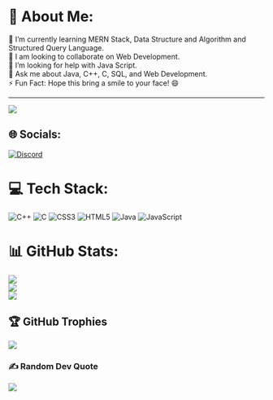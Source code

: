 # 💫 About Me:
🔭 I’m currently learning MERN Stack, Data Structure and Algorithm and Structured Query Language.<br>👯 I am looking to collaborate on  Web Development.<br>🤝 I’m looking for help with Java Script.<br>💬 Ask me about Java, C++, C, SQL, and Web Development.<br>⚡ Fun Fact: Hope this bring a smile to your face! 😄

---
[![](https://visitcount.itsvg.in/api?id=Ritika1533&icon=0&color=0)](https://visitcount.itsvg.in)

## 🌐 Socials:
[![Discord](https://img.shields.io/badge/Discord-%237289DA.svg?logo=discord&logoColor=white)](https://discord.gg/ritika_1533)  
# 💻 Tech Stack:
![C++](https://img.shields.io/badge/c++-%2300599C.svg?style=for-the-badge&logo=c%2B%2B&logoColor=white) ![C](https://img.shields.io/badge/c-%2300599C.svg?style=for-the-badge&logo=c&logoColor=white) ![CSS3](https://img.shields.io/badge/css3-%231572B6.svg?style=for-the-badge&logo=css3&logoColor=white) ![HTML5](https://img.shields.io/badge/html5-%23E34F26.svg?style=for-the-badge&logo=html5&logoColor=white) ![Java](https://img.shields.io/badge/java-%23ED8B00.svg?style=for-the-badge&logo=openjdk&logoColor=white) ![JavaScript](https://img.shields.io/badge/javascript-%23323330.svg?style=for-the-badge&logo=javascript&logoColor=%23F7DF1E)
# 📊 GitHub Stats:
![](https://github-readme-stats.vercel.app/api?username=Ritika1533&theme=radical&hide_border=false&include_all_commits=false&count_private=false)<br/>
![](https://github-readme-streak-stats.herokuapp.com/?user=Ritika1533&theme=radical&hide_border=false)<br/>
![](https://github-readme-stats.vercel.app/api/top-langs/?username=Ritika1533&theme=radical&hide_border=false&include_all_commits=false&count_private=false&layout=compact)

## 🏆 GitHub Trophies
![](https://github-profile-trophy.vercel.app/?username=Ritika1533&theme=radical&no-frame=false&no-bg=true&margin-w=4)

### ✍️ Random Dev Quote
![](https://quotes-github-readme.vercel.app/api?type=horizontal&theme=radical)



<!-- Proudly created with GPRM ( https://gprm.itsvg.in ) -->
